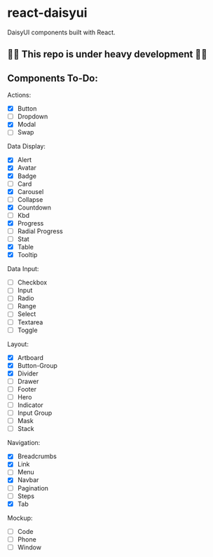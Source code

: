 # react-daisyui

DaisyUI components built with React.

## 🚧🚧 This repo is under heavy development 🚧🚧

## Components To-Do:

Actions:
- [x] Button
- [ ] Dropdown
- [X] Modal
- [ ] Swap

Data Display:
- [x] Alert
- [X] Avatar
- [X] Badge
- [ ] Card
- [X] Carousel
- [ ] Collapse
- [X] Countdown
- [ ] Kbd
- [X] Progress
- [ ] Radial Progress
- [ ] Stat
- [X] Table
- [X] Tooltip

Data Input:
- [ ] Checkbox
- [ ] Input
- [ ] Radio
- [ ] Range
- [ ] Select
- [ ] Textarea
- [ ] Toggle

Layout:
- [X] Artboard
- [x] Button-Group
- [X] Divider
- [ ] Drawer
- [ ] Footer
- [ ] Hero
- [ ] Indicator
- [ ] Input Group
- [ ] Mask
- [ ] Stack

Navigation:
- [X] Breadcrumbs
- [X] Link
- [ ] Menu
- [X] Navbar
- [ ] Pagination
- [ ] Steps
- [X] Tab

Mockup:
- [ ] Code
- [ ] Phone
- [ ] Window